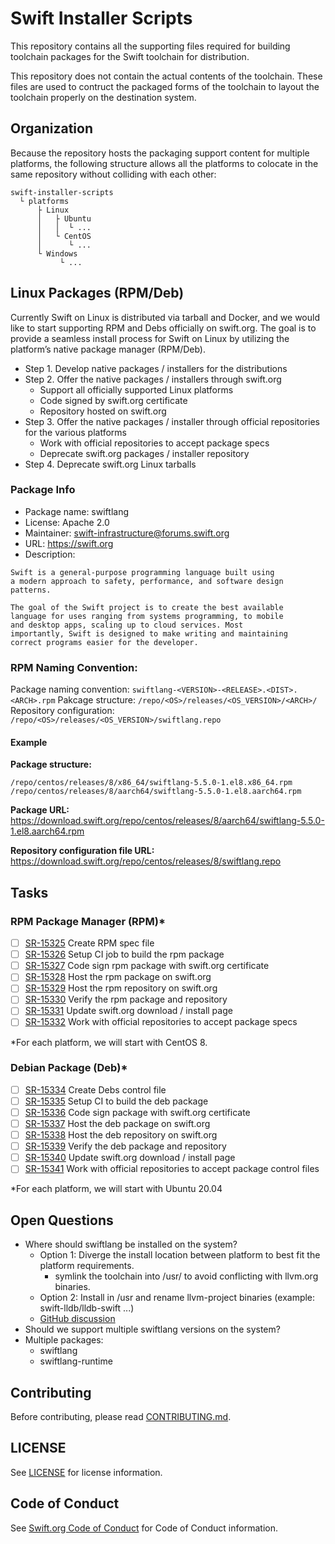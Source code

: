 # Swift Installer Scripts

This repository contains all the supporting files required for building
toolchain packages for the Swift toolchain for distribution.

This repository does not contain the actual contents of the toolchain. These
files are used to contruct the packaged forms of the toolchain to layout the
toolchain properly on the destination system.

## Organization

Because the repository hosts the packaging support content for multiple
platforms, the following structure allows all the platforms to colocate
in the same repository without colliding with each other:

~~~
swift-installer-scripts
  └ platforms
      ├ Linux
      │   ├ Ubuntu
      │   │  └ ...
      │   └ CentOS
      │      └ ...
      └ Windows
           └ ...
~~~

## Linux Packages (RPM/Deb)

Currently Swift on Linux is distributed via tarball and Docker, and
we would like to start supporting RPM and Debs officially on swift.org.
The goal is to provide a seamless install process for Swift on Linux by
utilizing the platform’s native package manager (RPM/Deb).


* Step 1. Develop native packages / installers for the distributions
* Step 2. Offer the native packages / installers through swift.org
  * Support all officially supported Linux platforms
  * Code signed by swift.org certificate
  * Repository hosted on swift.org
* Step 3. Offer the native packages / installer through official repositories
for the various platforms
  * Work with official repositories to accept package specs
  * Deprecate swift.org packages / installer repository
* Step 4. Deprecate swift.org Linux tarballs

### Package Info
* Package name: swiftlang
* License: Apache 2.0
* Maintainer: swift-infrastructure@forums.swift.org
* URL: https://swift.org
* Description:
```
Swift is a general-purpose programming language built using
a modern approach to safety, performance, and software design
patterns.

The goal of the Swift project is to create the best available
language for uses ranging from systems programming, to mobile
and desktop apps, scaling up to cloud services. Most
importantly, Swift is designed to make writing and maintaining
correct programs easier for the developer.
```

### RPM Naming Convention:

Package naming convention: `swiftlang-<VERSION>-<RELEASE>.<DIST>.<ARCH>.rpm`
Pakcage structure: `/repo/<OS>/releases/<OS_VERSION>/<ARCH>/`
Repository configuration: `/repo/<OS>/releases/<OS_VERSION>/swiftlang.repo`


#### Example

**Package structure:**
```
/repo/centos/releases/8/x86_64/swiftlang-5.5.0-1.el8.x86_64.rpm
/repo/centos/releases/8/aarch64/swiftlang-5.5.0-1.el8.aarch64.rpm
```

**Package URL:**
https://download.swift.org/repo/centos/releases/8/aarch64/swiftlang-5.5.0-1.el8.aarch64.rpm

**Repository configuration file URL:**
https://download.swift.org/repo/centos/releases/8/swiftlang.repo

## Tasks

### RPM Package Manager (RPM)*

- [ ] [SR-15325](https://bugs.swift.org/browse/SR-15325) Create RPM spec file
- [ ] [SR-15326](https://bugs.swift.org/browse/SR-15326) Setup CI job to build the rpm package
- [ ] [SR-15327](https://bugs.swift.org/browse/SR-15327) Code sign rpm package with swift.org certificate
- [ ] [SR-15328](https://bugs.swift.org/browse/SR-15328) Host the rpm package on swift.org
- [ ] [SR-15329](https://bugs.swift.org/browse/SR-15329) Host the rpm repository on swift.org
- [ ] [SR-15330](https://bugs.swift.org/browse/SR-15330) Verify the rpm package and repository
- [ ] [SR-15331](https://bugs.swift.org/browse/SR-15331) Update swift.org download / install page
- [ ] [SR-15332](https://bugs.swift.org/browse/SR-15332) Work with official repositories to accept package specs

*For each platform, we will start with CentOS 8.

### Debian Package (Deb)*

- [ ] [SR-15334](https://bugs.swift.org/browse/SR-15334) Create Debs control file
- [ ] [SR-15335](https://bugs.swift.org/browse/SR-15335) Setup CI to build the deb package
- [ ] [SR-15336](https://bugs.swift.org/browse/SR-15336) Code sign package with swift.org certificate
- [ ] [SR-15337](https://bugs.swift.org/browse/SR-15337) Host the deb package on swift.org
- [ ] [SR-15338](https://bugs.swift.org/browse/SR-15338) Host the deb repository on swift.org
- [ ] [SR-15339](https://bugs.swift.org/browse/SR-15339) Verify the deb package and repository
- [ ] [SR-15340](https://bugs.swift.org/browse/SR-15340) Update swift.org download / install page
- [ ] [SR-15341](https://bugs.swift.org/browse/SR-15341) Work with official repositories to accept package control files

*For each platform, we will start with Ubuntu 20.04

## Open Questions

* Where should swiftlang be installed on the system?
	* Option 1: Diverge the install location between platform to best fit the platform requirements.
		* symlink the toolchain into /usr/ to avoid conflicting with llvm.org binaries.
	* Option 2: Install in /usr and rename llvm-project binaries (example: swift-lldb/lldb-swift ...)
	* [GitHub discussion](https://github.com/apple/swift-installer-scripts/pull/37#discussion_r726707320)
* Should we support multiple swiftlang versions on the system?
* Multiple packages:
	* swiftlang
	* swiftlang-runtime

## Contributing

Before contributing, please read [CONTRIBUTING.md](CONTRIBUTING.md).

## LICENSE

See [LICENSE](LICENSE.txt) for license information.

## Code of Conduct

See [Swift.org Code of Conduct](https://swift.org/code-of-conduct/) for Code of Conduct information.
